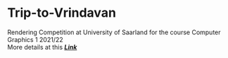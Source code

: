 # Trip-to-Vrindavan
Rendering Competition at University of Saarland for the course Computer Graphics 1 2021/22 <br/>
More details at this ***[Link](https://graphics.cg.uni-saarland.de/courses/cg1-2021/RC/group8/)***
